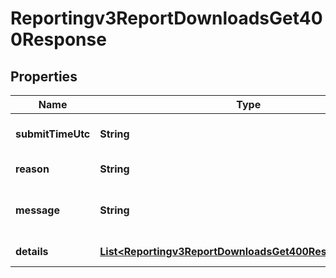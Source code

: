 
# Reportingv3ReportDownloadsGet400Response

## Properties
Name | Type | Description | Notes
------------ | ------------- | ------------- | -------------
**submitTimeUtc** | **String** | Time of request in UTC  | 
**reason** | **String** | Documented reason code  | 
**message** | **String** | Short descriptive message to the user.  | 
**details** | [**List&lt;Reportingv3ReportDownloadsGet400ResponseDetails&gt;**](Reportingv3ReportDownloadsGet400ResponseDetails.md) | Error field list  | 



